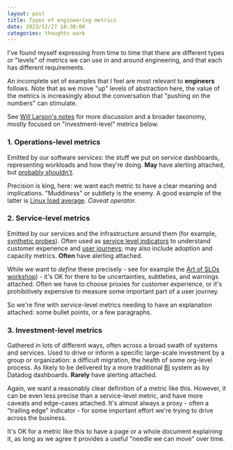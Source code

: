 ```yaml
---
layout: post
title: Types of engineering metrics
date: 2023/12/27 18:30:00
categories: thoughts work
---
```


I've found myself expressing from time to time that there are different types
or "levels" of metrics we can use in and around engineering, and that each has
different requirements.

An incomplete set of examples that I feel are most relevant to **engineers**
follows. Note that as we move "up" levels of abstraction here, the value of the
metrics is increasingly about the conversation that "pushing on the numbers"
can stimulate.

See [Will Larson's
notes](https://lethain.com/measuring-engineering-organizations/) for more
discussion and a broader taxonomy, mostly focused on "investment-level" metrics
below.

### 1. Operations-level metrics

Emitted by our software services: the stuff we put on service dashboards,
representing workloads and how they're doing. **May** have alerting attached,
but [probably
shouldn't](https://emauton.org/2014/07/12/alerting-in-production-systems/).

Precision is king, here: we want each metric to have a clear meaning and
implications. "Muddiness" or subtlety is the enemy. A good example of the
latter is [Linux load
average](https://www.brendangregg.com/blog/2017-08-08/linux-load-averages.html).
_Caveat operator_.

### 2. Service-level metrics

Emitted by our services and the infrastructure around them (for example,
[synthetic probes](https://en.wikipedia.org/wiki/Synthetic_monitoring)). Often
used as
[service level indicators](https://en.wikipedia.org/wiki/Service_level_indicator)
to understand customer experience and [user
journeys](https://en.wikipedia.org/wiki/User_journey); may also include
adoption and capacity metrics. **Often** have alerting attached.

While we want to _define_ these precisely - see for example the [Art of SLOs
workshop](https://sre.google/resources/practices-and-processes/art-of-slos/)) -
it's OK for there to be uncertainties, subtleties, and warnings attached. Often
we have to choose proxies for customer experience, or it's prohibitively
expensive to measure some important part of a user journey.

So we're fine with service-level metrics needing to have an explanation
attached: some bullet points, or a few paragraphs.

### 3. Investment-level metrics

Gathered in lots of different ways, often across a broad swath of systems and
services. Used to drive or inform a specific large-scale investment by a group
or organization: a difficult migration, the health of some org-level process.
As likely to be delivered by a more traditional
[BI](https://en.wikipedia.org/wiki/Business_intelligence) system as by Datadog
dashboards. **Rarely** have alerting attached.

Again, we want a reasonably clear definition of a metric like this. However, it
can be even less precise than a service-level metric, and have more caveats and
edge-cases attached. It's almost always a proxy - often a "trailing edge"
indicator - for some important effort we're trying to drive across the
business.

It's OK for a metric like this to have a page or a whole document explaining
it, as long as we agree it provides a useful "needle we can move" over time.
